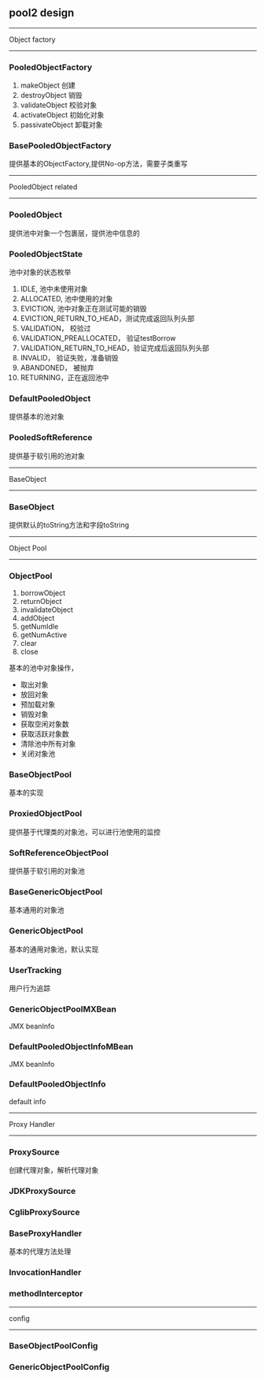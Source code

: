 ## pool2 design

---
Object factory

---

### PooledObjectFactory
1. makeObject 创建
2. destroyObject 销毁
3. validateObject 校验对象
4. activateObject 初始化对象
5. passivateObject 卸载对象

### BasePooledObjectFactory
提供基本的ObjectFactory,提供No-op方法，需要子类重写

---
PooledObject related

---

### PooledObject
提供池中对象一个包裹层，提供池中信息的

### PooledObjectState
池中对象的状态枚举
1. IDLE, 池中未使用对象
2. ALLOCATED, 池中使用的对象
3. EVICTION, 池中对象正在测试可能的销毁
4. EVICTION_RETURN_TO_HEAD，测试完成返回队列头部
5. VALIDATION， 校验过
6. VALIDATION_PREALLOCATED， 验证testBorrow
7. VALIDATION_RETURN_TO_HEAD，验证完成后返回队列头部
8. INVALID， 验证失败，准备销毁
9. ABANDONED， 被抛弃
10. RETURNING，正在返回池中

### DefaultPooledObject
提供基本的池对象

### PooledSoftReference
提供基于软引用的池对象

---
BaseObject

---

### BaseObject
提供默认的toString方法和字段toString

---
Object Pool

---

### ObjectPool
1. borrowObject
2. returnObject
3. invalidateObject
4. addObject
5. getNumIdle
6. getNumActive
7. clear
8. close

基本的池中对象操作，
* 取出对象
* 放回对象
* 预加载对象
* 销毁对象
* 获取空闲对象数
* 获取活跃对象数
* 清除池中所有对象
* 关闭对象池

### BaseObjectPool
基本的实现

### ProxiedObjectPool
提供基于代理类的对象池，可以进行池使用的监控

### SoftReferenceObjectPool
提供基于软引用的对象池

### BaseGenericObjectPool
基本通用的对象池

### GenericObjectPool
基本的通用对象池，默认实现

### UserTracking
用户行为追踪

### GenericObjectPoolMXBean
JMX beanInfo

### DefaultPooledObjectInfoMBean
JMX beanInfo

### DefaultPooledObjectInfo
default info


---
Proxy Handler

---

### ProxySource
创建代理对象，解析代理对象

### JDKProxySource
### CglibProxySource

### BaseProxyHandler
基本的代理方法处理

### InvocationHandler
### methodInterceptor

---
config

---
### BaseObjectPoolConfig
### GenericObjectPoolConfig


